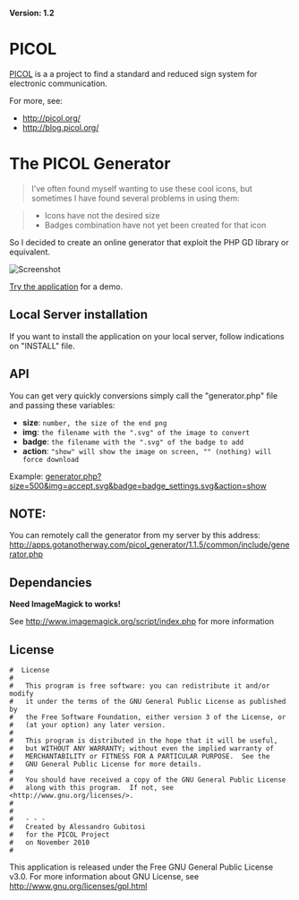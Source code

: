 **Version: 1.2**

# PICOL

[PICOL](http://picol.org/) is a a project to find a standard and reduced sign system for electronic communication.

For more, see:

 * http://picol.org/
 * http://blog.picol.org/

# The PICOL Generator

> I've often found myself wanting to use these cool icons, but sometimes I have found several problems in using them:

> * Icons have not the desired size
> * Badges combination have not yet been created for that icon

So I decided to create an online generator that exploit the PHP GD library or equivalent.

![Screenshot](http://apps.gotanotherway.com/picol_generator/1.1.5/PICOL%20generator_1.1.5-screenshot.png)

[Try the application](http://apps.gotanotherway.com/picol_generator/1.1.5/) for a demo.


## Local Server installation

If you want to install the application on your local server, follow indications on "INSTALL" file.

## API

You can get very quickly conversions simply call the "generator.php" file and passing these variables:

 * **size**: `number, the size of the end png`
 * **img**: `the filename with the ".svg" of the image to convert`
 * **badge**: `the filename with the ".svg" of the badge to add`
 * **action**: `"show" will show the image on screen, "" (nothing) will force download`

Example: [generator.php?size=500&img=accept.svg&badge=badge_settings.svg&action=show](http://www.gotanotherway.com/apps/picol_generator/1.1.5/common/include/generator.php?size=500&img=accept.svg&badge=badge_settings.svg&action=show)


## NOTE:

You can remotely call the generator from my server by this address: http://apps.gotanotherway.com/picol_generator/1.1.5/common/include/generator.php

## Dependancies

**Need ImageMagick to works!**

See http://www.imagemagick.org/script/index.php for more information


## License
    #  License
    #	
    #	This program is free software: you can redistribute it and/or modify
    #	it under the terms of the GNU General Public License as published by
    #	the Free Software Foundation, either version 3 of the License, or
    #	(at your option) any later version.
    #
    #	This program is distributed in the hope that it will be useful,
    #	but WITHOUT ANY WARRANTY; without even the implied warranty of
    #	MERCHANTABILITY or FITNESS FOR A PARTICULAR PURPOSE.  See the
    #	GNU General Public License for more details.
    #
    #	You should have received a copy of the GNU General Public License
    #	along with this program.  If not, see <http://www.gnu.org/licenses/>.
    #
    #
    #	- - -
    #	Created by Alessandro Gubitosi
    #	for the PICOL Project
    #	on November 2010
    #    

This application is released under the Free GNU General Public License v3.0.
For more information about GNU License, see http://www.gnu.org/licenses/gpl.html